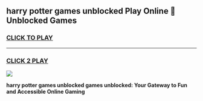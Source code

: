 
## harry potter games unblocked Play Online 👋 Unblocked Games
<h3>
<a href="https://premium.freeplayer.one?title=harry_potter_games_unblocked&ref=19F">CLICK TO PLAY</a></h3>
<hr>

<h3>
<a href="https://premium.freeplayer.one?title=harry_potter_games_unblocked&ref=19F">CLICK 2 PLAY</a>
  
</h3>

<a href="https://premium.freeplayer.one?title=harry_potter_games_unblocked&ref=19F"><img src="https://clearcache.store/games.png"></a>


**harry potter games unblocked games unblocked: Your Gateway to Fun and Accessible Online Gaming**
